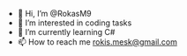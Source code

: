 - 👋 Hi, I’m @RokasM9
- 👀 I’m interested in coding tasks
- 🌱 I’m currently learning C#
- 📫 How to reach me rokis.mesk@gmail.com

<!---
RokasM9/RokasM9 is a ✨ special ✨ repository because its `README.md` (this file) appears on your GitHub profile.
You can click the Preview link to take a look at your changes.
--->
